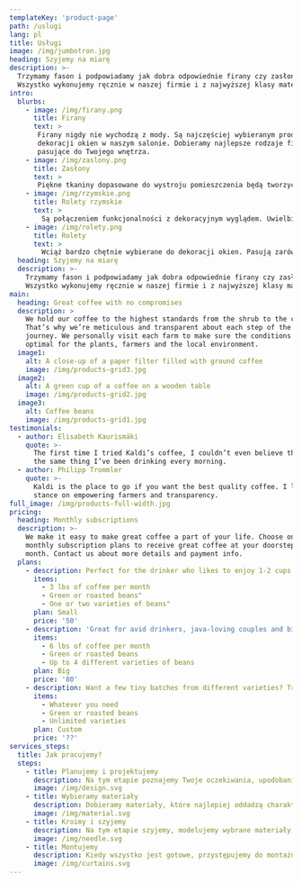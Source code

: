```yaml
---
templateKey: 'product-page'
path: /uslugi
lang: pl
title: Usługi
image: /img/jumbotron.jpg
heading: Szyjemy na miarę
description: >-
  Trzymamy fason i podpowiadamy jak dobra odpowiednie firany czy zasłony do domu lub mieszkania. Dysponujemy paletami wzorów i kolorów
  Wszystko wykonujemy ręcznie w naszej firmie i z najwyższej klasy materiałów. Dowiedz się co możemy dla Ciebie uszyć.
intro:
  blurbs:
    - image: /img/firany.png
      title: Firany
      text: >
       Firany nigdy nie wychodzą z mody. Są najczęściej wybieranym produktem do 
       dekoracji okien w naszym salonie. Dobieramy najlepsze rodzaje firanek 
       pasujące do Twojego wnętrza.
    - image: /img/zaslony.png
      title: Zasłony
      text: >
       Piękne tkaniny dopasowane do wystroju pomieszczenia będą tworzyć spójną i stylową aranżację wnętrz. Bardzo często wykorzystujemy zasłony do dekoracji okien. Nadają one pomieszczeniu wyjątkowego charakteru. 
    - image: /img/rzymskie.png
      title: Rolety rzymskie
      text: >
        Są połączeniem funkcjonalności z dekoracyjnym wyglądem. Uwielbiamy wykorzystywać rolety rzymskie do projektowania wystroju okien, ponieważ osłaniają przed słońcem (niczym tradycyjne rolety) oraz wyglądają niezwykle efektownie.
    - image: /img/rolety.png
      title: Rolety
      text: >
        Wciąż bardzo chętnie wybierane do dekoracji okien. Pasują zarówno do nowoczesnych jak i klasycznych wnętrz. Rolety są niezwykle funkcjonalne, a ich odpowiedni dobór będzie subtelnym uzupełnieniem aranżacji wnętrza.
  heading: Szyjemy na miarę
  description: >-
    Trzymamy fason i podpowiadamy jak dobra odpowiednie firany czy zasłony do domu lub mieszkania. Dysponujemy paletami wzorów i kolorów
    Wszystko wykonujemy ręcznie w naszej firmie i z najwyższej klasy materiałów. Dowiedz się co możemy dla Ciebie uszyć.
main:
  heading: Great coffee with no compromises
  description: >
    We hold our coffee to the highest standards from the shrub to the cup.
    That’s why we’re meticulous and transparent about each step of the coffee’s
    journey. We personally visit each farm to make sure the conditions are
    optimal for the plants, farmers and the local environment.
  image1:
    alt: A close-up of a paper filter filled with ground coffee
    image: /img/products-grid3.jpg
  image2:
    alt: A green cup of a coffee on a wooden table
    image: /img/products-grid2.jpg
  image3:
    alt: Coffee beans
    image: /img/products-grid1.jpg
testimonials:
  - author: Elisabeth Kaurismäki
    quote: >-
      The first time I tried Kaldi’s coffee, I couldn’t even believe that was
      the same thing I’ve been drinking every morning.
  - author: Philipp Trommler
    quote: >-
      Kaldi is the place to go if you want the best quality coffee. I love their
      stance on empowering farmers and transparency.
full_image: /img/products-full-width.jpg
pricing:
  heading: Monthly subscriptions
  description: >-
    We make it easy to make great coffee a part of your life. Choose one of our
    monthly subscription plans to receive great coffee at your doorstep each
    month. Contact us about more details and payment info.
  plans:
    - description: Perfect for the drinker who likes to enjoy 1-2 cups per day.
      items:
        - 3 lbs of coffee per month
        - Green or roasted beans"
        - One or two varieties of beans"
      plan: Small
      price: '50'
    - description: 'Great for avid drinkers, java-loving couples and bigger crowds'
      items:
        - 6 lbs of coffee per month
        - Green or roasted beans
        - Up to 4 different varieties of beans
      plan: Big
      price: '80'
    - description: Want a few tiny batches from different varieties? Try our custom plan
      items:
        - Whatever you need
        - Green or roasted beans
        - Unlimited varieties
      plan: Custom
      price: '??'
services_steps:
  title: Jak pracujemy?
  steps:
    - title: Planujemy i projektujemy
      description: Na tym etapie poznajemy Twoje oczekiwania, upodobania i ewentualne pomysły na wystrój okna. Bierzemy te informacje pod uwagę tworząc koncepcję na aranżację okienną. Na tym etapie dokonujemy również pomiarów pomieszczenia.
      image: /img/design.svg
    - title: Wybieramy materiały
      description: Dobieramy materiały, które najlepiej oddadzą charakter Twoich wnętrz. Posiadamy firany, zasłony, rolety rzymskie, żaluzje oraz wiele innych możliwości na udekorowanie okna. Wybieramy również kolory i wzory. Kalkulujemy koszty projektu oraz przystępujemy do jego realizacji po zaakceptowaniu koncepcji.
      image: /img/material.svg
    - title: Kroimy i szyjemy
      description: Na tym etapie szyjemy, modelujemy wybrane materiały, które będą składać się na wystrój Twoich okien. Tworzymy oraz docinamy materiały idealnie na wymiar. Realizacja usługi trwa 2-6 tygodni.
      image: /img/needle.svg
    - title: Montujemy
      description: Kiedy wszystko jest gotowe, przystępujemy do montażu dekoracji okna. Zakładamy materiały, modelujemy, a Ty cieszysz się wyjątkowym wystrojem swoich wnętrz.
      image: /img/curtains.svg
---
```

